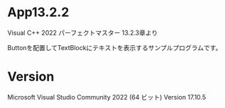 # App13.2.2
Visual C++ 2022 パーフェクトマスター 
13.2.3章より 
 
Buttonを配置してTextBlockにテキストを表示するサンプルプログラムです。 

# Version
Microsoft Visual Studio Community 2022 (64 ビット) Version 17.10.5

